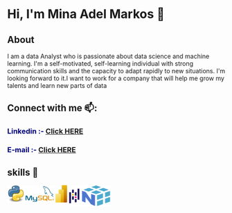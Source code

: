 # **Hi, I'm Mina Adel Markos 👋**

## About 


I am a data Analyst who is 
passionate about data science and 
machine learning. I'm a 
self-motivated, self-learning 
individual with strong 
communication skills and the 
capacity to adapt rapidly to new 
situations. I'm looking forward to 
it.I want to work for a company 
that will help me grow my talents 
and learn new parts of data 





## Connect with me 📫:

<h3><b><span style="color:navy">Linkedin :- </span><a href='https://www.linkedin.com/in/mina-markos-343b8b171/'><b>Click HERE</b></a> </b></h3>  

<h3><b><span style="color:navy">E-mail :- </span><a href='mina.markos6565@gmail.com'><b>Click HERE</b></a> </b></h3>  



## skills 👀

<center>
<img align="left" width="40" height="40" src="Python.svg.png">
<img align="left" width="70" height="40" src="mysql.jpeg">
<img align="left" width="30" height="40" src="powerpi.png">
<img align="left" width="30" height="50" src="pandas.png">
<img align="left" width="70" height="50" src="numpy.png">

</center>



